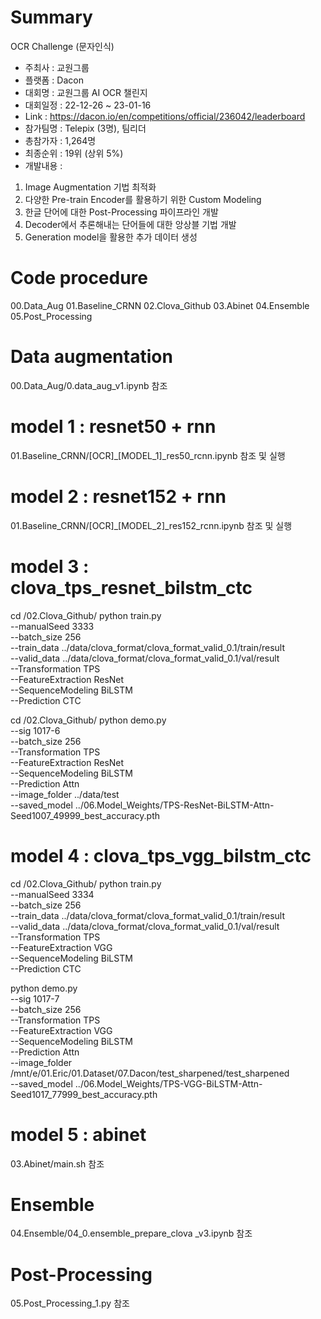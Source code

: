 # Summary <br>

OCR Challenge (문자인식)
- 주최사 : 교원그룹
- 플랫폼 : Dacon
- 대회명 : 교원그룹 AI OCR 챌린지
- 대회일정 : 22-12-26 ~ 23-01-16
- Link : https://dacon.io/en/competitions/official/236042/leaderboard
- 참가팀명 : Telepix (3명), 팀리더
- 총참가자 : 1,264명
- 최종순위 : 19위 (상위 5%)
- 개발내용 :
1. Image Augmentation 기법 최적화
2. 다양한 Pre-train Encoder를 활용하기 위한 Custom Modeling
3. 한글 단어에 대한 Post-Processing 파이프라인 개발
4. Decoder에서 추론해내는 단어들에 대한 앙상블 기법 개발
5. Generation model을 활용한 추가 데이터 생성


# Code procedure
00.Data_Aug
01.Baseline_CRNN
02.Clova_Github
03.Abinet
04.Ensemble
05.Post_Processing


# Data augmentation
00.Data_Aug/0.data_aug_v1.ipynb 참조 


# model 1 : resnet50 + rnn
01.Baseline_CRNN/[OCR]_[MODEL_1]_res50_rcnn.ipynb 참조 및 실행 

# model 2 : resnet152 + rnn 
01.Baseline_CRNN/[OCR]_[MODEL_2]_res152_rcnn.ipynb 참조 및 실행 

# model 3 : clova_tps_resnet_bilstm_ctc
cd /02.Clova_Github/
python train.py \
--manualSeed 3333 \
--batch_size 256 \
--train_data ../data/clova_format/clova_format_valid_0.1/train/result \
--valid_data ../data/clova_format/clova_format_valid_0.1/val/result \
--Transformation TPS \
--FeatureExtraction ResNet \
--SequenceModeling BiLSTM \
--Prediction CTC


cd /02.Clova_Github/
python demo.py \
--sig 1017-6 \
--batch_size 256 \
--Transformation TPS \
--FeatureExtraction ResNet \
--SequenceModeling BiLSTM \
--Prediction Attn \
--image_folder ../data/test \
--saved_model ../06.Model_Weights/TPS-ResNet-BiLSTM-Attn-Seed1007_49999_best_accuracy.pth

# model 4 : clova_tps_vgg_bilstm_ctc

cd /02.Clova_Github/
python train.py \
--manualSeed 3334 \
--batch_size 256 \
--train_data ../data/clova_format/clova_format_valid_0.1/train/result \
--valid_data ../data/clova_format/clova_format_valid_0.1/val/result \
--Transformation TPS \
--FeatureExtraction VGG \
--SequenceModeling BiLSTM \
--Prediction CTC

python demo.py \
--sig 1017-7 \
--batch_size 256 \
--Transformation TPS \
--FeatureExtraction VGG \
--SequenceModeling BiLSTM \
--Prediction Attn \
--image_folder /mnt/e/01.Eric/01.Dataset/07.Dacon/test_sharpened/test_sharpened \
--saved_model ../06.Model_Weights/TPS-VGG-BiLSTM-Attn-Seed1017_77999_best_accuracy.pth

# model 5 : abinet 
03.Abinet/main.sh 참조


# Ensemble 
04.Ensemble/04_0.ensemble_prepare_clova _v3.ipynb 참조 


# Post-Processing
05.Post_Processing_1.py 참조 


